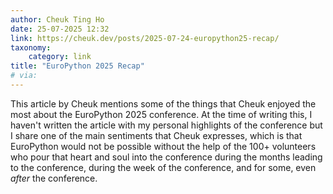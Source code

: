 ```yaml
---
author: Cheuk Ting Ho
date: 25-07-2025 12:32
link: https://cheuk.dev/posts/2025-07-24-europython25-recap/
taxonomy:
    category: link
title: "EuroPython 2025 Recap"
# via:
---
```


This article by Cheuk mentions some of the things that Cheuk enjoyed the most about the EuroPython 2025 conference.
At the time of writing this, I haven't written the article with my personal highlights of the conference but I share one of the main sentiments that Cheuk expresses, which is that EuroPython would not be possible without the help of the 100+ volunteers who pour that heart and soul into the conference during the months leading to the conference, during the week of the conference, and for some, even _after_ the conference.
